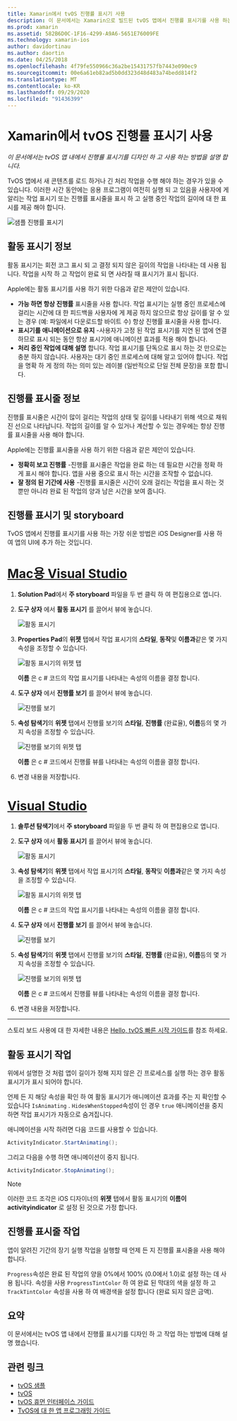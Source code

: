 ```yaml
---
title: Xamarin에서 tvOS 진행률 표시기 사용
description: 이 문서에서는 Xamarin으로 빌드된 tvOS 앱에서 진행률 표시기를 사용 하는 방법을 설명 합니다. 진행률 표시줄과 활동 표시기를 모두 설명 합니다.
ms.prod: xamarin
ms.assetid: 582B6D0C-1F16-4299-A9A6-5651E76009FE
ms.technology: xamarin-ios
author: davidortinau
ms.author: daortin
ms.date: 04/25/2018
ms.openlocfilehash: 4f79fe550966c36a2be15431757fb7443e090ec9
ms.sourcegitcommit: 00e6a61eb82ad5b0dd323d48d483a74bedd814f2
ms.translationtype: MT
ms.contentlocale: ko-KR
ms.lasthandoff: 09/29/2020
ms.locfileid: "91436399"
---
```

# <a name="working-with-tvos-progress-indicators-in-xamarin"></a>Xamarin에서 tvOS 진행률 표시기 사용

_이 문서에서는 tvOS 앱 내에서 진행률 표시기를 디자인 하 고 사용 하는 방법을 설명 합니다._

TvOS 앱에서 새 콘텐츠를 로드 하거나 긴 처리 작업을 수행 해야 하는 경우가 있을 수 있습니다. 이러한 시간 동안에는 응용 프로그램이 여전히 실행 되 고 있음을 사용자에 게 알리는 작업 표시기 또는 진행률 표시줄을 표시 하 고 실행 중인 작업의 길이에 대 한 표시를 제공 해야 합니다.

![샘플 진행률 표시기](progress-indicators-images/intro01.png "샘플 진행률 표시기")

## <a name="about-activity-indicators"></a>활동 표시기 정보

활동 표시기는 회전 코그 표시 되 고 결정 되지 않은 길이의 작업을 나타내는 데 사용 됩니다. 작업을 시작 하 고 작업이 완료 되 면 사라질 때 표시기가 표시 됩니다.

Apple에는 활동 표시기를 사용 하기 위한 다음과 같은 제안이 있습니다.

- **가능 하면 항상 진행률** 표시줄을 사용 합니다. 작업 표시기는 실행 중인 프로세스에 걸리는 시간에 대 한 피드백을 사용자에 게 제공 하지 않으므로 항상 길이를 알 수 있는 경우 (예: 파일에서 다운로드할 바이트 수) 항상 진행률 표시줄을 사용 합니다.
- **표시기를 애니메이션으로 유지** -사용자가 고정 된 작업 표시기를 지연 된 앱에 연결 하므로 표시 되는 동안 항상 표시기에 애니메이션 효과를 적용 해야 합니다.
- **처리 중인 작업에 대해 설명** 합니다. 작업 표시기를 단독으로 표시 하는 것 만으로는 충분 하지 않습니다. 사용자는 대기 중인 프로세스에 대해 알고 있어야 합니다. 작업을 명확 하 게 정의 하는 의미 있는 레이블 (일반적으로 단일 전체 문장)을 포함 합니다.

## <a name="about-progress-bars"></a>진행률 표시줄 정보

진행률 표시줄은 시간이 많이 걸리는 작업의 상태 및 길이를 나타내기 위해 색으로 채워진 선으로 나타납니다. 작업의 길이를 알 수 있거나 계산할 수 있는 경우에는 항상 진행률 표시줄을 사용 해야 합니다.

Apple에는 진행률 표시줄을 사용 하기 위한 다음과 같은 제안이 있습니다.

- **정확히 보고 진행률** -진행률 표시줄은 작업을 완료 하는 데 필요한 시간을 정확 하 게 표시 해야 합니다. 앱을 사용 중으로 표시 하는 시간을 조작할 수 없습니다.
- **잘 정의 된 기간에 사용** -진행률 표시줄은 시간이 오래 걸리는 작업을 표시 하는 것 뿐만 아니라 완료 된 작업의 양과 남은 시간을 보여 줍니다.

## <a name="progress-indicators-and-storyboards"></a>진행률 표시기 및 storyboard

TvOS 앱에서 진행률 표시기를 사용 하는 가장 쉬운 방법은 iOS Designer를 사용 하 여 앱의 UI에 추가 하는 것입니다.

# <a name="visual-studio-for-mac"></a>[Mac용 Visual Studio](#tab/macos)

1. **Solution Pad**에서 **주 storyboard** 파일을 두 번 클릭 하 여 편집용으로 엽니다.

2. **도구 상자** 에서 **활동 표시기** 를 끌어서 뷰에 놓습니다. 

    ![활동 표시기](progress-indicators-images/activity01.png "활동 표시기")

3. **Properties Pad**의 **위젯** 탭에서 작업 표시기의 **스타일**, **동작**및 **이름과**같은 몇 가지 속성을 조정할 수 있습니다. 

    ![활동 표시기의 위젯 탭](progress-indicators-images/activity02.png "활동 표시기의 위젯 탭")
    
    **이름** 은 c # 코드의 작업 표시기를 나타내는 속성의 이름을 결정 합니다.

4. **도구 상자** 에서 **진행률 보기** 를 끌어서 뷰에 놓습니다. 

    ![진행률 보기](progress-indicators-images/activity03.png "진행률 보기")

5. **속성 탐색기**의 **위젯** 탭에서 진행률 보기의 **스타일**, **진행률** (완료율), **이름**등의 몇 가지 속성을 조정할 수 있습니다. 

    ![진행률 보기의 위젯 탭](progress-indicators-images/activity04.png "진행률 보기의 위젯 탭")
    
    **이름** 은 c # 코드에서 진행률 뷰를 나타내는 속성의 이름을 결정 합니다.

6. 변경 내용을 저장합니다.

# <a name="visual-studio"></a>[Visual Studio](#tab/windows)

1. **솔루션 탐색기**에서 **주 storyboard** 파일을 두 번 클릭 하 여 편집용으로 엽니다.

2. **도구 상자** 에서 **활동 표시기** 를 끌어서 뷰에 놓습니다. 

    ![활동 표시기](progress-indicators-images/activity01-vs.png
    "활동 표시기")

3. **속성 탐색기**의 **위젯** 탭에서 작업 표시기의 **스타일**, **동작**및 **이름과**같은 몇 가지 속성을 조정할 수 있습니다. 

    ![활동 표시기의 위젯 탭](progress-indicators-images/activity02-vs.png "활동 표시기의 위젯 탭")

    **이름** 은 c # 코드의 작업 표시기를 나타내는 속성의 이름을 결정 합니다.

4. **도구 상자** 에서 **진행률 보기** 를 끌어서 뷰에 놓습니다. 

   ![진행률 보기](progress-indicators-images/activity03-vs.png "진행률 보기")

5. **속성 탐색기**의 **위젯** 탭에서 진행률 보기의 **스타일**, **진행률** (완료율), **이름**등의 몇 가지 속성을 조정할 수 있습니다. 

    ![진행률 보기의 위젯 탭](progress-indicators-images/activity04-vs.png "진행률 보기의 위젯 탭")
    
    **이름** 은 c # 코드에서 진행률 뷰를 나타내는 속성의 이름을 결정 합니다.

6. 변경 내용을 저장합니다.

-----

스토리 보드 사용에 대 한 자세한 내용은 [Hello, tvOS 빠른 시작 가이드](~/ios/tvos/get-started/hello-tvos.md)를 참조 하세요. 

## <a name="working-with-activity-indicators"></a>활동 표시기 작업

위에서 설명한 것 처럼 앱이 길이가 정해 지지 않은 긴 프로세스를 실행 하는 경우 활동 표시기가 표시 되어야 합니다.

언제 든 지 해당 속성을 확인 하 여 활동 표시기가 애니메이션 효과를 주는 지 확인할 수 있습니다 `IsAnimating` . `HidesWhenStopped`속성이 인 경우 `true` 애니메이션을 중지 하면 작업 표시기가 자동으로 숨겨집니다.

애니메이션을 시작 하려면 다음 코드를 사용할 수 있습니다. 

```csharp
ActivityIndicator.StartAnimating();
```

그리고 다음을 수행 하면 애니메이션이 중지 됩니다.

```csharp
ActivityIndicator.StopAnimating();
```

> [!NOTE]
> 이러한 코드 조각은 iOS 디자이너의 **위젯** 탭에서 활동 표시기의 **이름이** **activityindicator** 로 설정 된 것으로 가정 합니다.

## <a name="working-with-progress-bars"></a>진행률 표시줄 작업

앱이 알려진 기간의 장기 실행 작업을 실행할 때 언제 든 지 진행률 표시줄을 사용 해야 합니다. 

`Progress`속성은 완료 된 작업의 양을 0%에서 100% (0.0에서 1.0)로 설정 하는 데 사용 됩니다. 속성을 사용 `ProgressTintColor` 하 여 완료 된 막대의 색을 설정 하 고 `TrackTintColor` 속성을 사용 하 여 배경색을 설정 합니다 (완료 되지 않은 금액).

## <a name="summary"></a>요약

이 문서에서는 tvOS 앱 내에서 진행률 표시기를 디자인 하 고 작업 하는 방법에 대해 설명 했습니다.

## <a name="related-links"></a>관련 링크

- [tvOS 샘플](/samples/browse/?products=xamarin&term=Xamarin.iOS%2btvOS)
- [tvOS](https://developer.apple.com/tvos/)
- [tvOS 휴먼 인터페이스 가이드](https://developer.apple.com/tvos/human-interface-guidelines/)
- [TvOS에 대 한 앱 프로그래밍 가이드](https://developer.apple.com/library/prerelease/tvos/documentation/General/Conceptual/AppleTV_PG/)